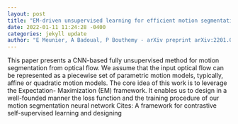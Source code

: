 ```yaml
--- 
layout: post 
title: "EM-driven unsupervised learning for efficient motion segmentation" 
date: 2022-01-11 11:24:28 -0400 
categories: jekyll update 
author: "E Meunier, A Badoual, P Bouthemy - arXiv preprint arXiv:2201.02074, 2022" 
--- 
```

This paper presents a CNN-based fully unsupervised method for motion segmentation from optical flow. We assume that the input optical flow can be represented as a piecewise set of parametric motion models, typically, affine or quadratic motion models. The core idea of this work is to leverage the Expectation- Maximization (EM) framework. It enables us to design in a well-founded manner the loss function and the training procedure of our motion segmentation neural network Cites: A framework for contrastive self-supervised learning and designing